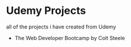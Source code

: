 # Udemy Projects
all of the projects i have created from Udemy

- The Web Developer Bootcamp by Colt Steele
